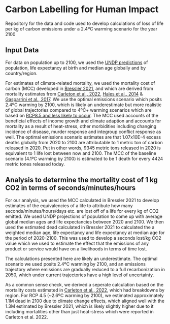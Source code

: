# Carbon Labelling for Human Impact
Repository for the data and code used to develop calculations of loss of life per kg of carbon emissions under a 2.4ºC warming scenario for the year 2100

## Input Data
For data on population up to 2100, we used the [UNDP predictions](https://population.un.org/wpp/) of population, life expectancy at birth and median age globally and by country/region.

For estimates of climate-related mortality, we used the mortality cost of carbon (MCC) developed in [Bressler 2021](https://doi.org/10.1038/s41467-021-24487-w), and which are derived from mortality estimates from [Carleton et al., 2022](https://doi.org/10.1093/qje/qjac020), [Hales et al., 2014](https://iris.who.int/bitstream/handle/10665/134014/9789241507691_eng.pdf) & [Gasparrini et al., 2017](https://doi.org/10.1016/S2542-5196(17)30156-0). We use the optimal emissions scenario which posits 2.4ºC warming by 2100, which is likely an underestimate but more realistic of global trajectories compared to 4ºC+ warming scenarios which are based on [RCP8.5 and less likely to occur](https://www.carbonbrief.org/explainer-the-high-emissions-rcp8-5-global-warming-scenario/#:~:text=5%20by%20the%20end%20of,high%2Dforcing%20scenarios%20like%20RCP8.).  The MCC used accounts of the beneficial effects of income growth and climate adaption and accounts for mortality as a result of heat-stress, other morbidities including changing incidence of disease, murder response and integroup conflict response as well.  The optimal emissions scenario estimates are that 1.07x10E-4 excess deaths globally from 2020 to 2100 are attributable to 1 metric ton of carbon released in 2020.  Put in other words, 9345 metric tons released in 2020 is equivalent to 1 life lost between now and 2100.  The MCC of the baseline scenario (4.1ºC warming by 2100) is estimated to be 1 death for every 4424 metric tones released today.

## Analysis to determine the mortality cost of 1 kg CO2 in terms of seconds/minutes/hours
For our analysis, we used the MCC calculated in Bressler 2021 to develop estimates of the equivalencies of a life to attribute how many seconds/minutes/hours/days etc. are lost off of a life for every kg of CO2 emitted.  We used UNDP projections of population to come up with average global median ages and life expectancies between 2020 and 2100.  We then used the estimated dead calculated in Bressler 2021 to calculated the a weighted median age, life expectancy and life expectancy at median age for the period of 2020-2100.  This was used to develop a seconds lost/kg CO2 value which we used to estimate the effect that the emissions of any product or service would have on a livelihoods in terms of time lost.

The calculations presented here are likely an underestimate.  The optimal scenario we used posits 2.4ºC warming by 2100, and an emissions trajectory where emissions are gradually reduced to a full recarbonization in 2050, which under current trajectories have a high level of uncertainty.

As a common sense check, we derived a seperate calculation based on the mortality costs estimated in [Carleton et al., 2022](), which had breakdowns by region.  For RCP 4.5 (~2.6ºC warming by 2100), we estimated approximately 1.1M dead in 2100 due to climate change effects, which aligned well with the 1.3M estimated by Bressler 2021, which is likely slightly higher due to it including mortalities other than just heat-stress which were reported in Carleton et al. 2022.











